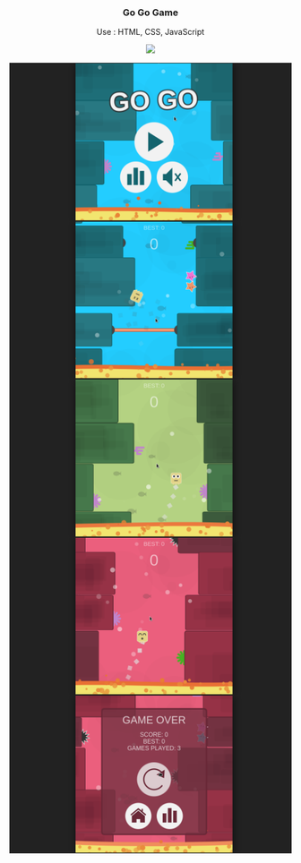 <h3 align="center">Go Go Game</h3>
<p align="center">Use : HTML, CSS, JavaScript</p>
<p align="center">
  <a href="https://monishroy.github.io/go-go-game/" target="_blank">
    <img src="https://img.shields.io/badge/Play-Go%20Go%20Game-blue?style=for-the-badge">
  </a>
</p>
<img align="center" src="./src/1.png" />
<img align="center" src="./src/2.png" />
<img align="center" src="./src/3.png" />
<img align="center" src="./src/4.png" />
<img align="center" src="./src/5.png" />

